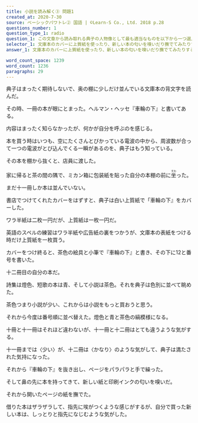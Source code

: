 ```yaml
---
title: 小説を読み解く③ 問題1
created_at: 2020-7-30
source: ベーシックパワトレ② 国語 | ©Learn-S Co., Ltd. 2018 p.28
questions_number: 1
question_type_1: radio
question_1: この文章から読み取れる典子の人物像として最も適当なものを以下から一つ選んでください。
selector_1: 文庫本のカバーに上質紙を使ったり、新しい本の匂いを嗅いだり撫でてみたりする、自分の新しい本を持つことを幸せに感じている人物。,自分の感性で本を選ぶのだが、読む前から新しい紙や印刷インクの匂いを気にする、紙に対して過敏な反応を抱く神経質な人物。,題名にこだわるため、本の内容よりも自分の気持ちにとび込む直感を大事にして飾り物のように見てくれだけをきれいにする人物。,自分の本棚を作り、几帳面に買った本を並べるところから、本を大切にして読まなくても読んだ気になっているプライドの高い人物。
answer_1: 文庫本のカバーに上質紙を使ったり、新しい本の匂いを嗅いだり撫でてみたりする、自分の新しい本を持つことを幸せに感じている人物。

word_count_space: 1239
word_count: 1236
paragraphs: 29
---
```



典子はまったく期待しないで、奥の棚に少しだけ並んでいる文庫本の背文字を読んだ。

その時、一冊の本が眼にとまった。ヘルマン・ヘッセ『車輪の下』と書いてある。

内容はまったく知らなかったが、何かが自分を呼ぶのを感じる。

本を買う時はいつも、空にたくさんとびかっている電波の中から、周波数が合って一つの電波がとび込んでくる一瞬があるのを、典子はもう知っている。

その本を棚から抜くと、店員に渡した。

家に帰ると茶の間の隅で、ミカン箱に包装紙を貼った自分の本棚の前に<ruby>坐<rt>すわ</rt></ruby>った。

まだ十一冊しか本は並んでいない。

書店でつけてくれたカバーをはずすと、典子は白い上質紙で「車輪の下』をカバーした。

ワラ半紙は二枚一円だが、上質紙は一枚一円だ。

英語のスペルの練習はワラ半紙や広告紙の裏をつかうが、文庫本の表紙をつける時だけ上質紙を一枚買う。

カバーをつけ終ると、茶色の絵具と小筆で『車輪の下』と書き、その下に12と番号を書いた。

十二冊目の自分の本だ。

詩集は燈色、短歌の本は青、そして小説は茶色。それを典子は色別に並べて眺めた。

茶色つまり小説が少い、これからは小説をもっと買おうと思う。

それから今度は番号順に並べ替えた。燈色と青と茶色の縞模様になる。

十冊と十一冊はそれほど違わないが、十一冊と十二冊はとても違うような気がする。

十一冊までは〈少い〉が、十二冊は〈かなり〉のような気がして、典子は満たされた気持になった。

それから『車輪の下』を抜き出し、ページをパラパラと手で繰った。

そして鼻の先に本を持ってきて、新しい紙と印刷インクの匂いを嗅いだ。

それから開いたページの紙を撫でた。

借りた本はザラザラして、指先に埃がつくような感じがするが、自分で買った新しい本は、しっとりと指先になじむような気がした。